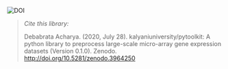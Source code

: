 ![DOI](https://zenodo.org/badge/DOI/10.5281/zenodo.3964250.svg)

> *Cite this library:*
>
> Debabrata Acharya. (2020, July 28). kalyaniuniversity/pytoolkit: A python library to preprocess large-scale micro-array gene expression datasets (Version 0.1.0). Zenodo. http://doi.org/10.5281/zenodo.3964250
